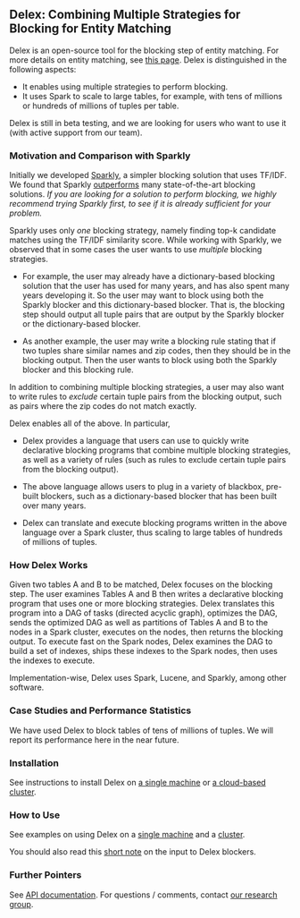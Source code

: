 ## Delex: Combining Multiple Strategies for Blocking for Entity Matching

Delex is an open-source tool for the blocking step of entity matching. For more details on entity matching, see [this page](https://anhaidgroup.github.io/magellan/about). Delex is distinguished in the following aspects: 
* It enables using multiple strategies to perform blocking. 
* It uses Spark to scale to large tables, for example, with tens of millions or hundreds of millions of tuples per table. 

Delex is still in beta testing, and we are looking for users who want to use it (with active support from our team). 

### Motivation and Comparison with Sparkly

Initially we developed [Sparkly](https://github.com/anhaidgroup/sparkly), a simpler blocking solution that uses TF/IDF. We found that Sparkly [outperforms](https://pages.cs.wisc.edu/~anhai/papers1/sparkly-vldb2023.pdf) many state-of-the-art blocking solutions. *If you are looking for a solution to perform blocking, we highly recommend trying Sparkly first, to see if it is already sufficient for your problem.* 

Sparkly uses only *one* blocking strategy, namely finding top-k candidate matches using the TF/IDF similarity score. While working with Sparkly, we observed that in some cases the user wants to use *multiple* blocking strategies. 

* For example, the user may already have a dictionary-based blocking solution that the user has used for many years, and has also spent many years developing it. So the user may want to block using both the Sparkly blocker and this dictionary-based blocker. That is, the blocking step should output all tuple pairs that are output by the Sparkly blocker or the dictionary-based blocker.
    
* As another example, the user may write a blocking rule stating that if two tuples share similar names and zip codes, then they should be in the blocking output. Then the user wants to block using both the Sparkly blocker and this blocking rule. 

In addition to combining multiple blocking strategies, a user may also want to write rules to *exclude* certain tuple pairs from the blocking output, such as pairs where the zip codes do not match exactly. 

Delex enables all of the above. In particular, 

* Delex provides a language that users can use to quickly write declarative blocking programs that combine multiple blocking strategies, as well as a variety of rules (such as rules to exclude certain tuple pairs from the blocking output). 

* The above language allows users to plug in a variety of blackbox, pre-built blockers, such as a dictionary-based blocker that has been built over many years. 

* Delex can translate and execute blocking programs written in the above language over a Spark cluster, thus scaling to large tables of hundreds of millions of tuples.  

### How Delex Works

Given two tables A and B to be matched, Delex focuses on the blocking step. The user examines Tables A and B then writes a declarative blocking program that uses one or more blocking strategies. Delex translates this program into a DAG of tasks (directed acyclic graph), optimizes the DAG, sends the optimized DAG as well as partitions of Tables A and B to the nodes in a Spark cluster, executes on the nodes, then returns the blocking output. To execute fast on the Spark nodes, Delex examines the DAG to build a set of indexes, ships these indexes to the Spark nodes, then uses the indexes to execute. 

Implementation-wise, Delex uses Spark, Lucene, and Sparkly, among other software. 

### Case Studies and Performance Statistics

We have used Delex to block tables of tens of millions of tuples. We will report its performance here in the near future. 

### Installation

See instructions to install Delex on [a single machine](https://github.com/anhaidgroup/delex/blob/docs/doc/installation-guides/install-single-machine.md)  or [a cloud-based cluster](https://github.com/anhaidgroup/delex/blob/docs/doc/installation-guides/install-cloud-based-cluster.md). 

### How to Use

See examples on using Delex on a [single machine](https://github.com/anhaidgroup/delex/blob/docs/examples/Single-Machine-Example.md) and a [cluster](https://github.com/anhaidgroup/delex/blob/docs/examples/Cluster-Example.md). 

You should also read this [short note](https://github.com/anhaidgroup/sparkly/blob/main/doc/note-on-input-sparkly-delex.md) on the input to Delex blockers. 

### Further Pointers

See [API documentation](). 
For questions / comments, contact [our research group](mailto:entitymatchinginfo@gmail.com).
